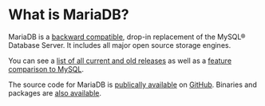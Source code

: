 
# What is MariaDB?

MariaDB is a [backward compatible](https://app.gitbook.com/s/aEnK0ZXmUbJzqQrTjFyb/compatibility-and-differences/mariadb-vs-mysql-compatibility), drop-in replacement of the MySQL® Database Server. It includes all major open source storage engines.


You can see a [list of all current and old releases](/en/new-and-old-releases/) as well as a [feature comparison to MySQL](https://app.gitbook.com/s/aEnK0ZXmUbJzqQrTjFyb/compatibility-and-differences/mariadb-vs-mysql-features).


The source code for MariaDB is [publically available](../../../clients-and-utilities/server-client-software/download/getting-the-mariadb-source-code.md) on 
[GitHub](https://github.com/MariaDB/server). Binaries and packages are [also available](https://mariadb.org/download).


